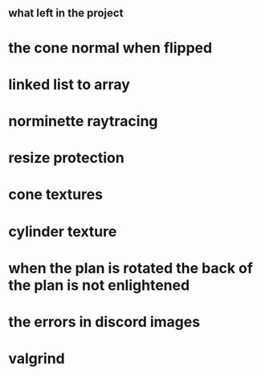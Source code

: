 ## what left in the project

# the cone normal when flipped

# linked list to array
# norminette raytracing

# resize protection
# cone textures
# cylinder texture 
# when the plan is rotated the back of the plan is not enlightened
# the errors in discord images

# valgrind 